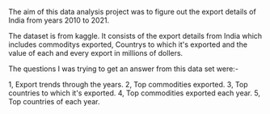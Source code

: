 The aim of this data analysis project was to figure out the export details of India from years 2010 to 2021.

The dataset is from kaggle. It consists of the export details from India which includes commoditys exported, Countrys to which it's exported and the value of each and every export in millions of dollers.

The questions I was trying to get an answer from this data set were:-

1, Export trends through the years.
2, Top commodities exported.
3, Top countries to which it's exported.
4, Top commodities exported each year.
5, Top countries of each year.

